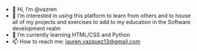 - 👋 Hi, I’m @vazren
- 👀 I’m interested in using this platform to learn from others and to house all of my projects and exercises to add to my education in the Software development realm
- 🌱 I’m currently learning HTML/CSS and Python
- 📫 How to reach me: lauren.vazquez13@gmail.com

<!---
vazren/vazren is a ✨ special ✨ repository because its `README.md` (this file) appears on your GitHub profile.
You can click the Preview link to take a look at your changes.
--->
